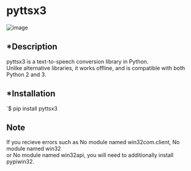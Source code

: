 # pyttsx3
![image](https://user-images.githubusercontent.com/67740644/124582719-e767ae80-de6f-11eb-9ef6-1663ae149e32.png)

## *Description
pyttsx3 is a text-to-speech conversion library in Python.<br /> 
Unlike alternative libraries, it works offline, and is compatible with both Python 2 and 3.

## *Installation
`$ pip install pyttsx3 <br />

## Note
If you recieve errors such as No module named win32com.client, No module named win32 <br />
or No module named win32api, you will need to additionally install pypiwin32.<br />




